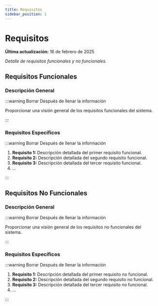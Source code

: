 ```yaml
---
title: Requisitos
sidebar_position: 1
---
```


# Requisitos

**Última actualización:** 16 de febrero de 2025

_Detalle de requisitos funcionales y no funcionales._

## Requisitos Funcionales

### Descripción General

:::warning Borrar Después de llenar la información

Proporcionar una visión general de los requisitos funcionales del sistema.

:::

### Requisitos Específicos

:::warning Borrar Después de llenar la información

1. **Requisito 1:** Descripción detallada del primer requisito funcional.
2. **Requisito 2:** Descripción detallada del segundo requisito funcional.
3. **Requisito 3:** Descripción detallada del tercer requisito funcional.
4. ...

:::

## Requisitos No Funcionales

### Descripción General

:::warning Borrar Después de llenar la información

Proporcionar una visión general de los requisitos no funcionales del sistema.

:::

### Requisitos Específicos

:::warning Borrar Después de llenar la información

1. **Requisito 1:** Descripción detallada del primer requisito no funcional.
2. **Requisito 2:** Descripción detallada del segundo requisito no funcional.
3. **Requisito 3:** Descripción detallada del tercer requisito no funcional.
4. ...

:::
